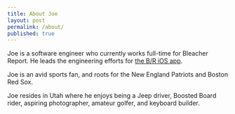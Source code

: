 ```yaml
---
title: About Joe
layout: post
permalink: /about/
published: true
---
```


Joe is a software engineer who currently works full-time for Bleacher Report. He leads the engineering efforts for [the B/R iOS app](https://itunes.apple.com/us/app/bleacher-report-sports-news/id418075935?mt=8).

Joe is an avid sports fan, and roots for the New England Patriots and Boston Red Sox.

Joe resides in Utah where he enjoys being a Jeep driver, Boosted Board rider, aspiring photographer, amateur golfer, and keyboard builder.
